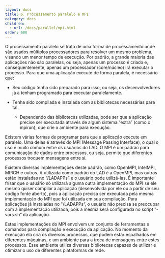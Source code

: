 ```yaml
---
layout: docs
title: 6. Processamento paralelo e MPI
category: docs
children:
  - url: /docs/parallel/mpi.html
order: 600
---
```


O processamento paralelo se trata de uma forma de processamento onde são usados múltiplos processadores para resolver um mesmo problema, visando um menor tempo de execução. Por padrão, a grande maioria das aplicações não são paralelas, ou seja, apenas um processo é criado e, consequentemente, apenas um processador (core/núcleo) irá executar o processo. Para que uma aplicação execute de forma paralela, é necessário que:

*   Seu código tenha sido preparado para isso, ou seja, os desenvolvedores já a tenham programado para executar paralelamente.
    
*   Tenha sido compilada e instalada com as bibliotecas necessárias para tal.
    
    *   Dependendo das bibliotecas utilizadas, pode ser que a aplicação precise ser executada através de algum sistema “extra” (como o mpirun), que crie o ambiente para execução.

Existem várias formas de programar para que a aplicação execute em paralelo. Uma delas é através do MPI (Message Passing Interface), o qual o uso é muito comum entre os usuários do LAD. O MPI é um padrão para comunicação de dados entre processos, ou seja, permite que diferentes processos troquem mensagens entre si.

Existem diversas implementações deste padrão, como OpenMPI, IntelMPI, MPICH e outros. A utilizada como padrão do LAD é a OpenMPI, mas outras estão instaladas no “/LADAPPs” e o usuário pode utilizá-las. É importante frisar que o usuário só utilizará alguma outra implementação do MPI se ele mesmo quiser compilar a aplicação (desenvolvida por ele ou a partir de seu código fonte aberto), pois a aplicação precisa ser executada pela mesma implementação do MPI que foi utilizada em sua compilação. Para aplicações já instaladas no "/LADAPPs”, o usuário não precisa se preocupar com a implementação utilizada, pois a mesma será configurada no script “-vars.sh” da aplicação.

Estas implementações do MPI envolvem um conjunto de ferramentas e comandos para compilação e execução da aplicação. No momento da execução ela cria os diversos processos, que podem estar espalhados em diferentes máquinas, e um ambiente para a troca de mensagens entre estes processos. Esse ambiente utiliza diversas bibliotecas capazes de utilizar e otimizar o uso de diferentes plataformas de rede.